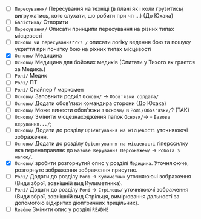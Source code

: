 - [ ] `Пересування/` Пересування на техніці (в плані як і коли грузитись/вигружатись, кого слухати, шо робити при чп ...)  (До Юхака)
- [ ] `Балістика/` Створити
- [ ] `Пересування/` Описати принципи пересування на різних типах місцевості
- [ ] `Основи чи пересування???? /` описати логіку ведення бою та пошуку укриття при початку бою на ріхних типах місцевості
- [x] `Основи/` Медицина
- [ ] `Основи/` Медицина для бойових медиків (Спитати у Тихого як граєтся за Медика.)
- [ ] `Ролі/` Медик
- [ ] `Ролі/` ПТ
- [ ] `Ролі/` Снайпер / марксмен
- [ ] `Основи/` Заповнити родиіл `Основи/` -> `Обовʼязки солдата/`
- [ ] `Основи/` Додати обов'язки командира сторони (До Юхака)
- [ ] `Основи/` Може винести обов'язки з `Основи/` в `Ролі/Обов'язки/`? (ТАК)
- [ ] `Основи/` Змінити місцезнаходження папок `Основи/`-> - `Базове керування.../`; 
- [ ] `Основи/` Додати до розділу `Орієнтування на місцевості` уточняюючі зображення.
- [ ] `Основи/` Додати до розділу `Орієнтування на місцевості` гіперссилку яка перенаправляє до `Базове Керування Персонажем/` -> `Робота з мапою/`.
- [x] `Основи/` зробити розгорнутий опис у розділі `Медицина`. Уточняююче, розгорнуте зображення зображення присутнє.
- [ ] `Ролі/` Додати до розділу `Ролі` -> `Кулиметник` уточняюючі зображення (Види зброї, зовнішній вид Кулиметника).
- [ ] `Ролі/` Додати до розділу `Ролі` -> `Стрілець/` уточняюючі зображення (Види зброї, зовнішній вид Стрільця, вимірювання дальності за допомогою відкритих діоптричних прицільних).
- [ ] `Readme` Змінити опис у розділі `README`
